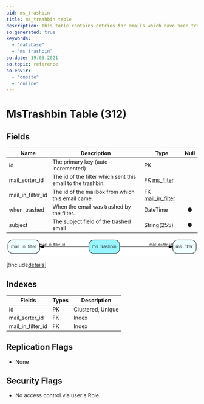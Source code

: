 ```yaml
---
uid: ms_trashbin
title: ms_trashbin table
description: This table contains entries for emails which have been trashed by a filter, waiting for confirmation of deletion or import.
so.generated: true
keywords:
  - "database"
  - "ms_trashbin"
so.date: 19.03.2021
so.topic: reference
so.envir:
  - "onsite"
  - "online"
---
```


# MsTrashbin Table (312)

## Fields

| Name | Description | Type | Null |
|------|-------------|------|:----:|
|id|The primary key (auto-incremented)|PK| |
|mail\_sorter\_id|The id of the filter which sent this email to the trashbin.|FK [ms_filter](ms_filter.md)| |
|mail\_in\_filter\_id|The id of the mailbox from which this email came.|FK [mail_in_filter](mail_in_filter.md)| |
|when\_trashed|When the email was trashed by the filter.|DateTime|&#x25CF;|
|subject|The subject field of the trashed email|String(255)|&#x25CF;|


![ms_trashbin table relationship diagram](media\ms_trashbin.png)

[!include[details](./includes/ms-trashbin.md)]

## Indexes

| Fields | Types | Description |
|--------|-------|-------------|
|id |PK |Clustered, Unique |
|mail\_sorter\_id |FK |Index |
|mail\_in\_filter\_id |FK |Index |

## Replication Flags

* None

## Security Flags

* No access control via user's Role.

